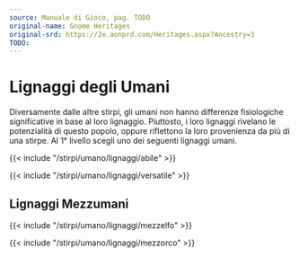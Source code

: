 ```yaml
---
source: Manuale di Gioco, pag. TODO
original-name: Gnome Heritages
original-srd: https://2e.aonprd.com/Heritages.aspx?Ancestry=3
TODO:
---
```


# Lignaggi degli Umani

Diversamente dalle altre stirpi, gli umani non hanno differenze fisiologiche
significative in base al loro lignaggio. Piuttosto, i loro lignaggi rivelano le
potenzialità di questo popolo, oppure riflettono la loro provenienza da più di
una stirpe. Al 1° livello scegli uno dei seguenti lignaggi umani.

{{< include "/stirpi/umano/lignaggi/abile" >}}

{{< include "/stirpi/umano/lignaggi/versatile" >}}

## Lignaggi Mezzumani

{{< include "/stirpi/umano/lignaggi/mezzelfo" >}}

{{< include "/stirpi/umano/lignaggi/mezzorco" >}}
